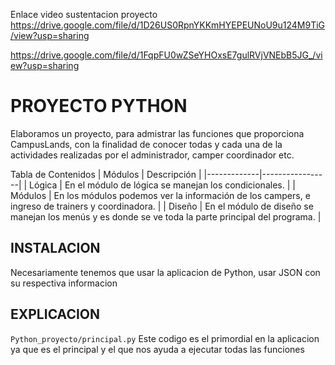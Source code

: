 Enlace video sustentacion proyecto
https://drive.google.com/file/d/1D26US0RpnYKKmHYEPEUNoU9u124M9TiG/view?usp=sharing

https://drive.google.com/file/d/1FqpFU0wZSeYHOxsE7gulRVjVNEbB5JG_/view?usp=sharing

# PROYECTO PYTHON
Elaboramos un proyecto, para admistrar las funciones que proporciona CampusLands, con la finalidad de conocer todas y cada una de la actividades realizadas por el administrador, camper coordinador etc.

Tabla de Contenidos
| Módulos | Descripción |
|-------------|-----------------|
| Lógica  | En el módulo de lógica se manejan los condicionales. |
| Módulos | En los módulos podemos ver la información de los campers, e ingreso de trainers y coordinadora. |
| Diseño  | En el módulo de diseño se manejan los menús y es donde se ve toda la parte principal del programa. |
 
  

 
 ## INSTALACION 
Necesariamente tenemos que usar la aplicacion de Python, usar JSON con su respectiva informacion

## EXPLICACION 
`Python_proyecto/principal.py` Este codigo  es el primordial en la aplicacion ya que es el principal y el que nos ayuda a ejecutar todas las funciones 
 

